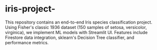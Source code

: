 # iris-project-
This repository contains an end-to-end Iris species classification project. Using Fisher's classic 1936 dataset (150 samples of setosa, versicolor, virginica), we implement ML models with Streamlit UI. Features include Firestore data integration, sklearn's Decision Tree classifier, and performance metrics.

